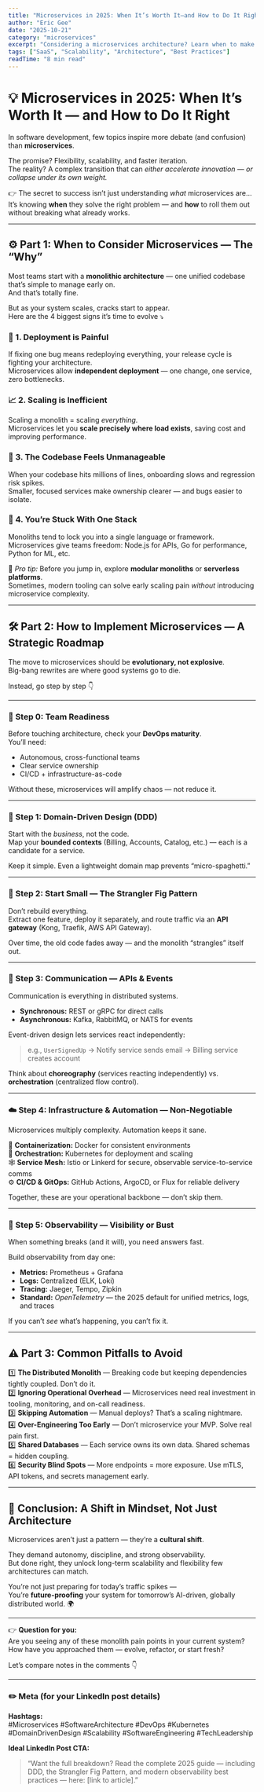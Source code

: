 ```yaml
---
title: "Microservices in 2025: When It’s Worth It—and How to Do It Right"
author: "Eric Gee"
date: "2025-10-21"
category: "microservices"
excerpt: "Considering a microservices architecture? Learn when to make the move and how to implement it effectively with this practical guide covering Domain-Driven Design, the Strangler Fig Pattern, and key tools."
tags: ["SaaS", "Scalability", "Architecture", "Best Practices"]
readTime: "8 min read"
---
```


# 💡 **Microservices in 2025: When It’s Worth It — and How to Do It Right**

In software development, few topics inspire more debate (and confusion) than **microservices**.  

The promise? Flexibility, scalability, and faster iteration.  
The reality? A complex transition that can *either accelerate innovation — or collapse under its own weight.*

👉 The secret to success isn’t just understanding *what* microservices are…  
It’s knowing **when** they solve the right problem — and **how** to roll them out without breaking what already works.

---

## ⚙️ **Part 1: When to Consider Microservices — The “Why”**

Most teams start with a **monolithic architecture** — one unified codebase that’s simple to manage early on.  
And that’s totally fine.  

But as your system scales, cracks start to appear.  
Here are the 4 biggest signs it’s time to evolve ⤵️  

### 🚀 1. Deployment is Painful  
If fixing one bug means redeploying everything, your release cycle is fighting your architecture.  
Microservices allow **independent deployment** — one change, one service, zero bottlenecks.  

### 📈 2. Scaling is Inefficient  
Scaling a monolith = scaling *everything*.  
Microservices let you **scale precisely where load exists**, saving cost and improving performance.  

### 🧩 3. The Codebase Feels Unmanageable  
When your codebase hits millions of lines, onboarding slows and regression risk spikes.  
Smaller, focused services make ownership clearer — and bugs easier to isolate.  

### 🧠 4. You’re Stuck With One Stack  
Monoliths tend to lock you into a single language or framework.  
Microservices give teams freedom: Node.js for APIs, Go for performance, Python for ML, etc.

💬 *Pro tip:* Before you jump in, explore **modular monoliths** or **serverless platforms**.  
Sometimes, modern tooling can solve early scaling pain *without* introducing microservice complexity.

---

## 🛠️ **Part 2: How to Implement Microservices — A Strategic Roadmap**

The move to microservices should be **evolutionary, not explosive**.  
Big-bang rewrites are where good systems go to die.  

Instead, go step by step 👇  

---

### 🧩 Step 0: Team Readiness  
Before touching architecture, check your **DevOps maturity**.  
You’ll need:  
- Autonomous, cross-functional teams  
- Clear service ownership  
- CI/CD + infrastructure-as-code  

Without these, microservices will amplify chaos — not reduce it.  

---

### 🧭 Step 1: Domain-Driven Design (DDD)  
Start with the *business*, not the code.  
Map your **bounded contexts** (Billing, Accounts, Catalog, etc.) — each is a candidate for a service.  

Keep it simple. Even a lightweight domain map prevents “micro-spaghetti.”  

---

### 🌱 Step 2: Start Small — The Strangler Fig Pattern  
Don’t rebuild everything.  
Extract one feature, deploy it separately, and route traffic via an **API gateway** (Kong, Traefik, AWS API Gateway).  

Over time, the old code fades away — and the monolith “strangles” itself out.  

---

### 🔗 Step 3: Communication — APIs & Events  
Communication is everything in distributed systems.  

- **Synchronous:** REST or gRPC for direct calls  
- **Asynchronous:** Kafka, RabbitMQ, or NATS for events  

Event-driven design lets services react independently:  
> e.g., `UserSignedUp` → Notify service sends email → Billing service creates account  

Think about **choreography** (services reacting independently) vs. **orchestration** (centralized flow control).  

---

### ☁️ Step 4: Infrastructure & Automation — Non-Negotiable  
Microservices multiply complexity. Automation keeps it sane.  

🧱 **Containerization:** Docker for consistent environments  
🚀 **Orchestration:** Kubernetes for deployment and scaling  
🕸️ **Service Mesh:** Istio or Linkerd for secure, observable service-to-service comms  
⚙️ **CI/CD & GitOps:** GitHub Actions, ArgoCD, or Flux for reliable delivery  

Together, these are your operational backbone — don’t skip them.  

---

### 👀 Step 5: Observability — Visibility or Bust  
When something breaks (and it will), you need answers fast.  

Build observability from day one:  
- **Metrics:** Prometheus + Grafana  
- **Logs:** Centralized (ELK, Loki)  
- **Tracing:** Jaeger, Tempo, Zipkin  
- **Standard:** *OpenTelemetry* — the 2025 default for unified metrics, logs, and traces  

If you can’t *see* what’s happening, you can’t fix it.

---

## ⚠️ **Part 3: Common Pitfalls to Avoid**

1️⃣ **The Distributed Monolith** — Breaking code but keeping dependencies tightly coupled. Don’t do it.  
2️⃣ **Ignoring Operational Overhead** — Microservices need real investment in tooling, monitoring, and on-call readiness.  
3️⃣ **Skipping Automation** — Manual deploys? That’s a scaling nightmare.  
4️⃣ **Over-Engineering Too Early** — Don’t microservice your MVP. Solve real pain first.  
5️⃣ **Shared Databases** — Each service owns its own data. Shared schemas = hidden coupling.  
6️⃣ **Security Blind Spots** — More endpoints = more exposure. Use mTLS, API tokens, and secrets management early.

---

## 🎯 **Conclusion: A Shift in Mindset, Not Just Architecture**
Microservices aren’t just a pattern — they’re a **cultural shift**.  

They demand autonomy, discipline, and strong observability.  
But done right, they unlock long-term scalability and flexibility few architectures can match.  

You’re not just preparing for today’s traffic spikes —  
You’re **future-proofing** your system for tomorrow’s AI-driven, globally distributed world. 🌍

---

👉 **Question for you:**  
Are you seeing any of these monolith pain points in your current system?  
How have you approached them — evolve, refactor, or start fresh?  

Let’s compare notes in the comments 👇  

---

### ✏️ **Meta (for your LinkedIn post details)**

**Hashtags:**  
#Microservices #SoftwareArchitecture #DevOps #Kubernetes #DomainDrivenDesign #Scalability #SoftwareEngineering #TechLeadership  

**Ideal LinkedIn Post CTA:**  
> “Want the full breakdown? Read the complete 2025 guide — including DDD, the Strangler Fig Pattern, and modern observability best practices — here: [link to article].”
